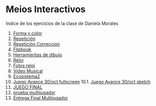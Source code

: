 # Meios Interactivos
Indice de los ejercicios de la clase de Daniela Morales
1. [Forma y color](https://danielamoralesb.github.io/mediosInteractivos/01)
2. [Repetición](https://danielamoralesb.github.io/mediosInteractivos/02.1)
3. [Repetición Correccion](https://danielamoralesb.github.io/mediosInteractivos/02)
4. [Flipbook](https://danielamoralesb.github.io/mediosInteractivos/03)
5. [Herramientas de dibujo](https://danielamoralesb.github.io/mediosInteractivos/04)
6. [Reloj](https://danielamoralesb.github.io/mediosInteractivos/05)
7. [Fotos reloj](https://danielamoralesb.github.io/mediosInteractivos/05.Fotos.zip)
8. [Video Musical](https://danielamoralesb.github.io/mediosInteractivos/06) 
9. [Ecosistema2](https://danielamoralesb.github.io/mediosInteractivos/08)
10. [Juego Avance 30/oct fullscreen](https://editor.p5js.org/danielamorales/full/r1hDea5sm)
10.1. [Juego Avance 30/oct sketch](https://editor.p5js.org/danielamorales/sketches/r1hDea5sm)
11. [JUEGO FINAL](https://danielamoralesb.github.io/mediosInteractivos/vjuegofin)
12. [prueba multijugador](https://danielamoralesb.github.io/mediosInteractivos/prueba)
13. [Entrega Final Multijugador](https://danielamoralesb.github.io/mediosInteractivos/Entregaaa)
